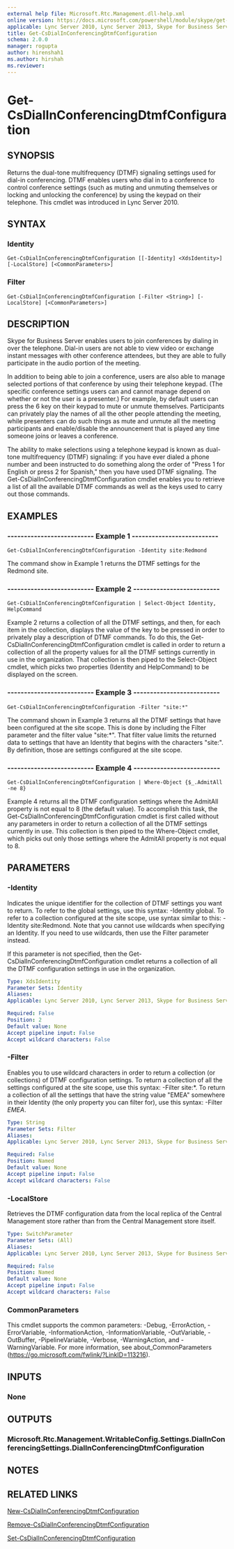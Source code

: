 ```yaml
---
external help file: Microsoft.Rtc.Management.dll-help.xml
online version: https://docs.microsoft.com/powershell/module/skype/get-csdialinconferencingdtmfconfiguration
applicable: Lync Server 2010, Lync Server 2013, Skype for Business Server 2015, Skype for Business Server 2019
title: Get-CsDialInConferencingDtmfConfiguration
schema: 2.0.0
manager: rogupta
author: hirenshah1
ms.author: hirshah
ms.reviewer:
---
```


# Get-CsDialInConferencingDtmfConfiguration

## SYNOPSIS
Returns the dual-tone multifrequency (DTMF) signaling settings used for dial-in conferencing.
DTMF enables users who dial in to a conference to control conference settings (such as muting and unmuting themselves or locking and unlocking the conference) by using the keypad on their telephone.
This cmdlet was introduced in Lync Server 2010.


## SYNTAX

### Identity
```
Get-CsDialInConferencingDtmfConfiguration [[-Identity] <XdsIdentity>] [-LocalStore] [<CommonParameters>]
```

### Filter
```
Get-CsDialInConferencingDtmfConfiguration [-Filter <String>] [-LocalStore] [<CommonParameters>]
```

## DESCRIPTION
Skype for Business Server enables users to join conferences by dialing in over the telephone.
Dial-in users are not able to view video or exchange instant messages with other conference attendees, but they are able to fully participate in the audio portion of the meeting.

In addition to being able to join a conference, users are also able to manage selected portions of that conference by using their telephone keypad.
(The specific conference settings users can and cannot manage depend on whether or not the user is a presenter.) For example, by default users can press the 6 key on their keypad to mute or unmute themselves.
Participants can privately play the names of all the other people attending the meeting, while presenters can do such things as mute and unmute all the meeting participants and enable/disable the announcement that is played any time someone joins or leaves a conference.

The ability to make selections using a telephone keypad is known as dual-tone multifrequency (DTMF) signaling: if you have ever dialed a phone number and been instructed to do something along the order of "Press 1 for English or press 2 for Spanish," then you have used DTMF signaling.
The Get-CsDialInConferencingDtmfConfiguration cmdlet enables you to retrieve a list of all the available DTMF commands as well as the keys used to carry out those commands.


## EXAMPLES

### -------------------------- Example 1 --------------------------
```
Get-CsDialInConferencingDtmfConfiguration -Identity site:Redmond
```

The command show in Example 1 returns the DTMF settings for the Redmond site.

### -------------------------- Example 2 --------------------------
```
Get-CsDialInConferencingDtmfConfiguration | Select-Object Identity, HelpCommand
```

Example 2 returns a collection of all the DTMF settings, and then, for each item in the collection, displays the value of the key to be pressed in order to privately play a description of DTMF commands.
To do this, the Get-CsDialInConferencingDtmfConfiguration cmdlet is called in order to return a collection of all the property values for all the DTMF settings currently in use in the organization.
That collection is then piped to the Select-Object cmdlet, which picks two properties (Identity and HelpCommand) to be displayed on the screen.

### -------------------------- Example 3 --------------------------
```
Get-CsDialInConferencingDtmfConfiguration -Filter "site:*"
```

The command shown in Example 3 returns all the DTMF settings that have been configured at the site scope.
This is done by including the Filter parameter and the filter value "site:*".
That filter value limits the returned data to settings that have an Identity that begins with the characters "site:".
By definition, those are settings configured at the site scope.

### -------------------------- Example 4 --------------------------
```
Get-CsDialInConferencingDtmfConfiguration | Where-Object {$_.AdmitAll -ne 8}
```

Example 4 returns all the DTMF configuration settings where the AdmitAll property is not equal to 8 (the default value).
To accomplish this task, the Get-CsDialInConferencingDtmfConfiguration cmdlet is first called without any parameters in order to return a collection of all the DTMF settings currently in use.
This collection is then piped to the Where-Object cmdlet, which picks out only those settings where the AdmitAll property is not equal to 8.


## PARAMETERS

### -Identity
Indicates the unique identifier for the collection of DTMF settings you want to return.
To refer to the global settings, use this syntax: -Identity global.
To refer to a collection configured at the site scope, use syntax similar to this: -Identity site:Redmond.
Note that you cannot use wildcards when specifying an Identity.
If you need to use wildcards, then use the Filter parameter instead.

If this parameter is not specified, then the Get-CsDialInConferencingDtmfConfiguration cmdlet returns a collection of all the DTMF configuration settings in use in the organization.

```yaml
Type: XdsIdentity
Parameter Sets: Identity
Aliases: 
Applicable: Lync Server 2010, Lync Server 2013, Skype for Business Server 2015, Skype for Business Server 2019

Required: False
Position: 2
Default value: None
Accept pipeline input: False
Accept wildcard characters: False
```

### -Filter
Enables you to use wildcard characters in order to return a collection (or collections) of DTMF configuration settings.
To return a collection of all the settings configured at the site scope, use this syntax: -Filter site:*.
To return a collection of all the settings that have the string value "EMEA" somewhere in their Identity (the only property you can filter for), use this syntax: -Filter *EMEA*.

```yaml
Type: String
Parameter Sets: Filter
Aliases: 
Applicable: Lync Server 2010, Lync Server 2013, Skype for Business Server 2015, Skype for Business Server 2019

Required: False
Position: Named
Default value: None
Accept pipeline input: False
Accept wildcard characters: False
```

### -LocalStore
Retrieves the DTMF configuration data from the local replica of the Central Management store rather than from the Central Management store itself.

```yaml
Type: SwitchParameter
Parameter Sets: (All)
Aliases: 
Applicable: Lync Server 2010, Lync Server 2013, Skype for Business Server 2015, Skype for Business Server 2019

Required: False
Position: Named
Default value: None
Accept pipeline input: False
Accept wildcard characters: False
```

### CommonParameters
This cmdlet supports the common parameters: -Debug, -ErrorAction, -ErrorVariable, -InformationAction, -InformationVariable, -OutVariable, -OutBuffer, -PipelineVariable, -Verbose, -WarningAction, and -WarningVariable. For more information, see about_CommonParameters (https://go.microsoft.com/fwlink/?LinkID=113216).


## INPUTS

### None


## OUTPUTS

### Microsoft.Rtc.Management.WritableConfig.Settings.DialInConferencingSettings.DialInConferencingDtmfConfiguration


## NOTES


## RELATED LINKS

[New-CsDialInConferencingDtmfConfiguration](New-CsDialInConferencingDtmfConfiguration.md)

[Remove-CsDialInConferencingDtmfConfiguration](Remove-CsDialInConferencingDtmfConfiguration.md)

[Set-CsDialInConferencingDtmfConfiguration](Set-CsDialInConferencingDtmfConfiguration.md)

